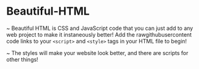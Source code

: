 # Beautiful-HTML
~ Beautiful HTML is CSS and JavaScript code that you can just add to any web project to make it instaneously better! Add the rawgithubusercontent code links to your `<script>` and `<style>` tags in your HTML file to begin!

~ The styles will make your website look better, and there are scripts for other things!
